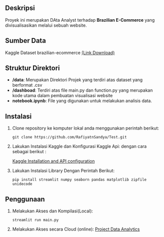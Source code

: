 ## Deskripsi

Proyek ini merupakan DAta Analyst terhadap **Brazilian E-Commerce** yang divisualisasikan melalui sebuah website.

## Sumber Data
Kaggle Dataset brazilian-ecommerce [(Link Download)](https://www.kaggle.com/datasets/olistbr/brazilian-ecommerce/data)

## Struktur Direktori

- **/data**: Merupakan Direktori Projek yang terdiri atas dataset yang berformat .csv
- **/dashboad**: Terdiri atas file main.py dan function.py yang merupakan kode utama dalam pembuatan visualisasi website
- **notebook.ipynb**: File yang digunakan untuk melakukan analisis data.

## Instalasi

1. Clone repository ke komputer lokal anda menggunakan perintah berikut:

   ```shell
   git clone https://github.com/RafiyatnSandya/Test.git
   ```
2. Lakukan Instalasi Kaggle dan Konfigurasi Kaggle Api:
   dengan cara sebagai berikut :
   
   [Kaggle Installation and API configuration](https://github.com/Kaggle/kaggle-api)
   
4. Lakukan Instalasi Library Dengan Perintah Berikut:

    ```shell
    pip install streamlit numpy seaborn pandas matplotlib zipfile unidecode
    
    ```

## Penggunaan
1. Melakukan Akses dan Kompilasi(Local):

    ```shell
    streamlit run main.py
    ```
2. Melakukan Akses secara Cloud (online):
   [Project Data Analytics](https://dicoding1.streamlit.app/)